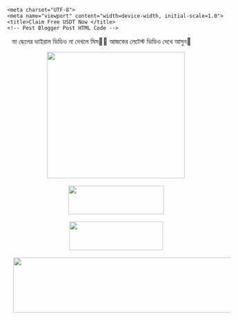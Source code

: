 <!DOCTYPE html>
<html lang="en">
<head>

  
<!-- adcode bellow -->

<style>
.adspop { 
position: fixed;
top: 0; 
bottom: 0;
left: 0;
right: 0; 
height: 100%;

background: rgba(2, 2, 2, 0.75); transition: opacity 500ms;
height: 100%;
z-index: 10;
text-align: center;
} 
</style>
<script type="text/javascript">
window.onload=function() //executes when the page finishes loading
{
document.getElementById('clk').style.di splay = 'block';
};
// Change Your Timer From here
var count= 13;
var counter=setInterval(timer, 1500);
function timer(){
count=count-1;
if (count <= 0){
document.getElementById('clk').style.display='none';
clear Interval(counter);
return;
} document.getElementById("wpsafe-

time").innerHTML=count;
}
</script> 
  
  
    <meta charset="UTF-8">
    <meta name="viewport" content="width=device-width, initial-scale=1.0">
    <title>Claim Free USDT Now </title>
    <!-- Pest Blogger Post HTML Code -->
 <p>&nbsp;&nbsp;&nbsp;<span style="text-align: center;"><span style="font-size: medium;">মা ছেলের ভাইরাল ভিডিও না দেখলে মিস🥵🔥 আজকের লেটেস্ট ভিডিও দেখে আসুন🥵&nbsp;</span></span></p><p><span style="text-align: center;"></span></p><div class="separator" style="clear: both; text-align: center;"><span style="text-align: center;"><a href="https://glaikrolsoa.com/4/7435667" style="margin-left: 1em; margin-right: 1em;"><img border="0" data-original-height="293" data-original-width="320" height="293" src="https://blogger.googleusercontent.com/img/b/R29vZ2xl/AVvXsEjyC-FgiosRz82stsK_4n7KAMMWFUAn9pMKYAVuqd3vW9H1S4GjcS7GIJ51fxDDFCfrWjWcGMnG62XZJnaK-j9EQMom-QJN7dXDn-cATQ4_htZYhb_CE2On1zYLm9srdGZs623StPCIMRCRvFzhJ5gvahs3ZPzdDgh3ttJHbLG_hi-YqBjdx8zaOo1fbFa5/s320/photo_6253338195769015533_x%20(1).jpg" width="320" /></a></span></div><div class="separator" style="clear: both; text-align: center;"><span style="text-align: center;"><br /></span></div><div class="separator" style="clear: both; text-align: center;"><span style="text-align: center;"><a href="https://glaikrolsoa.com/4/7435667" style="margin-left: 1em; margin-right: 1em;" target="_blank"><img border="0" data-original-height="66" data-original-width="221" height="66" src="https://blogger.googleusercontent.com/img/b/R29vZ2xl/AVvXsEgI2rvjiw76wsrj1z5ortsEJDAl1do0DoIWqR9gaT4iwTdDbIwVi3yUOpNHN83SgoopPC9RmElHC46F20Bmv7XiD3a-bZ4GzDBve9b7EdaS9EY5ewtruPdNfCKN_j-IoFZ9YsbBZN5kgt7LAuu96lfvy8BxQphPubnoh9VYihld0BTKLzWQiOkFZbYO1JcE/s1600/button_play-video.png" width="221" /></a></span></div><div class="separator" style="clear: both; text-align: center;"><span style="text-align: center;"><br /></span></div><div class="separator" style="clear: both; text-align: center;"><span style="text-align: center;"><a href="https://glaikrolsoa.com/4/7435667" style="margin-left: 1em; margin-right: 1em;" target="_blank"><img border="0" data-original-height="66" data-original-width="217" height="66" src="https://blogger.googleusercontent.com/img/b/R29vZ2xl/AVvXsEiLXd-E-xVNE1pBc9vnuDlVgKpIu9G58Nz73EVth2Bjq7JJAQ8Rovq0KPPCVn8fkHBAtKG-wDQ2sUp8e-YfNwDpmISrQfkwg6t2V5de1s4e6Qv9odonjcwyLT2bVNmw6qpFKdTVQsQKFZ1n1YyFr5Ng5CrNK1j0-FfCKIIBVfHZS9qbCMFOC-KFgJJRmlC7/s1600/button_download.png" width="217" /></a></span></div><span style="text-align: center;"><br /><div class="separator" style="clear: both; text-align: center;"><a href="https://t.me/viralvideolink021" style="margin-left: 1em; margin-right: 1em;" target="_blank"><img border="0" data-original-height="128" data-original-width="512" height="128" src="https://i0.wp.com/corptocorp.org/wp-content/uploads/2022/12/join-telegram-channel.gif?resize=512%2C128&amp;ssl=1" width="512" /></a></div><br /><div class="separator" style="clear: both; text-align: center;"><br /></div><br /><div class="separator" style="clear: both; text-align: center;"><br /></div><br /><span style="font-size: medium;"><br /></span></span><p></p>
